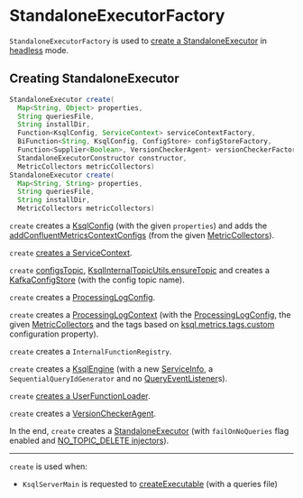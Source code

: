 # StandaloneExecutorFactory

`StandaloneExecutorFactory` is used to [create a StandaloneExecutor](#create) in [headless](index.md) mode.

## <span id="create"> Creating StandaloneExecutor

```java
StandaloneExecutor create(
  Map<String, Object> properties,
  String queriesFile,
  String installDir,
  Function<KsqlConfig, ServiceContext> serviceContextFactory,
  BiFunction<String, KsqlConfig, ConfigStore> configStoreFactory,
  Function<Supplier<Boolean>, VersionCheckerAgent> versionCheckerFactory,
  StandaloneExecutorConstructor constructor,
  MetricCollectors metricCollectors)
StandaloneExecutor create(
  Map<String, String> properties,
  String queriesFile,
  String installDir,
  MetricCollectors metricCollectors)
```

`create` creates a [KsqlConfig](../KsqlConfig.md) (with the given `properties`) and adds the [addConfluentMetricsContextConfigs](../metrics/MetricCollectors.md#addConfluentMetricsContextConfigs) (from the given [MetricCollectors](../metrics/MetricCollectors.md)).

`create` [creates a ServiceContext](../ServiceContextFactory.md#create).

`create` [configsTopic](../rest/ReservedInternalTopics.md#configsTopic), [KsqlInternalTopicUtils.ensureTopic](../KsqlInternalTopicUtils.md#ensureTopic) and creates a [KafkaConfigStore](KafkaConfigStore.md) (with the config topic name).

`create` creates a [ProcessingLogConfig](../processing-log/ProcessingLogConfig.md).

`create` creates a [ProcessingLogContext](../processing-log/ProcessingLogContext.md#create) (with the [ProcessingLogConfig](../processing-log/ProcessingLogConfig.md), the given [MetricCollectors](../metrics/MetricCollectors.md) and the tags based on [ksql.metrics.tags.custom](../KsqlConfig.md#KSQL_CUSTOM_METRICS_TAGS) configuration property).

`create` creates a `InternalFunctionRegistry`.

`create` creates a [KsqlEngine](../KsqlEngine.md) (with a new [ServiceInfo](../ServiceInfo.md#create), a `SequentialQueryIdGenerator` and no [QueryEventListener](../QueryEventListener.md)s).

`create` [creates a UserFunctionLoader](../functions/UserFunctionLoader.md#newInstance).

`create` creates a [VersionCheckerAgent](../VersionCheckerAgent.md).

In the end, `create` creates a [StandaloneExecutor](StandaloneExecutor.md) (with `failOnNoQueries` flag enabled and [NO_TOPIC_DELETE injectors](../Injectors.md#NO_TOPIC_DELETE)).

---

`create` is used when:

* `KsqlServerMain` is requested to [createExecutable](../rest/KsqlServerMain.md#createExecutable) (with a queries file)
